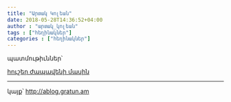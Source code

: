 ```yaml
---
title: "Արտակ Կոլեան"
date: 2018-05-28T14:36:52+04:00
author : "արտակ_կոլեան"
tags : ["հեղինակներ"]
categories : ["հեղինակներ"]
---
```


պատմութիւններ՝

[հուշեր ժապավենի մասին](/հոսք/հուշեր_ժապավենի_մասին/)

_____

կայք՝ http://ablog.gratun.am

